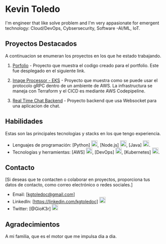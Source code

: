 
<!-- Encabezado con ícono -->
# Kevin Toledo

I'm engineer that like solve problem and I'm very appasionate for emergent technology: Cloud/DevOps, Cybsersecurity, Software -AI/ML, IoT.

## Proyectos Destacados

A continuacion se enumeran los proyectos en los que he estado trabajando.

1. [Porfolio](https://portfolio-page-coral.vercel.app/) - Proyecto que muestra el codigo creado para el portfolio. Este fue desplegado en el siguiente link.

2. [Image Processor - EKS](https://github.com/Kgtoledoc/image-processor) - Proyecto que muestra como se puede usar el protocolo gRPC dentro de un ambiente de AWS. La infrastructura se maneja con Terraform y el CICD es mediante AWS Codepipeline.

3. [Real Time Chat Backend](https://github.com/Kgtoledoc/real-time-chat-app-backend) - Proyecto backend que usa Websocket para una aplicacion de chat.

## Habilidades

Estas son las principales tecnologias y stacks en los que tengo experiencia.

- Lenguajes de programación: [Python] <img src="https://raw.githubusercontent.com/<TU_USUARIO>/path/to/language-icon.png" width="20">, [Node.js] <img src="https://raw.githubusercontent.com/<TU_USUARIO>/path/to/language-icon.png" width="20">, [Java] <img src="https://raw.githubusercontent.com/<TU_USUARIO>/path/to/language-icon.png" width="20">.
- Tecnologías y herramientas: [AWS] <img src="https://raw.githubusercontent.com/<TU_USUARIO>/path/to/tech-icon.png" width="20">, [DevOps] <img src="https://raw.githubusercontent.com/<TU_USUARIO>/path/to/tech-icon.png" width="20">, [Kubernetes] <img src="https://raw.githubusercontent.com/<TU_USUARIO>/path/to/tech-icon.png" width="20">.

## Contacto

[Si deseas que te contacten o colaborar en proyectos, proporciona tus datos de contacto, como correo electrónico o redes sociales.]

- Email: [kgtoledoc@gmail.com]
- LinkedIn: [https://linkedin.com/kgtoledoc] <img src="https://raw.githubusercontent.com/<TU_USUARIO>/path/to/linkedin-icon.png" width="20">
- Twitter: [@GioK3r] <img src="https://raw.githubusercontent.com/<TU_USUARIO>/path/to/twitter-icon.png" width="20">



## Agradecimientos

A mi familia, que es el motor que me impulsa dia a dia.

